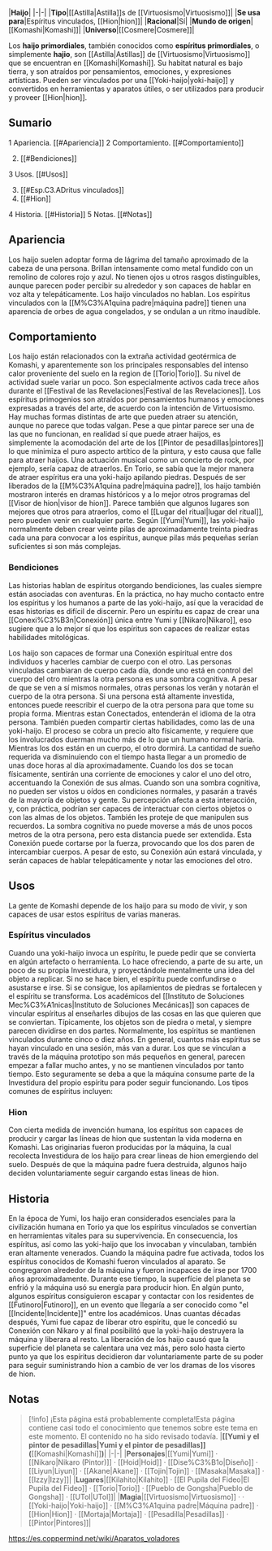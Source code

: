 

|**Haijo**|
|-|-|
|**Tipo**|[[Astilla\|Astilla]]s de [[Virtuosismo\|Virtuosismo]]|
|**Se usa para**|Espíritus vinculados, [[Hion\|hion]]|
|**Racional**|Sí|
|**Mundo de origen**|[[Komashi\|Komashi]]|
|**Universo**|[[Cosmere\|Cosmere]]|

Los **haijo primordiales**, también conocidos como **espíritus primordiales**, o simplemente **hajio**, son [[Astilla\|Astillas]] de [[Virtuosismo\|Virtuosismo]] que se encuentran en [[Komashi\|Komashi]]. Su habitat natural es bajo tierra, y son atraídos por pensamientos, emociones, y expresiones artísticas. Pueden ser vinculados por una [[Yoki-haijo\|yoki-haijo]] y convertidos en herramientas y aparatos útiles, o ser utilizados para producir y proveer [[Hion\|hion]].

## Sumario

1 Apariencia. [[#Apariencia]] 
2 Comportamiento. [[#Comportamiento]] 

2. [[#Bendiciones]] 


3 Usos. [[#Usos]] 

3. [[#Esp.C3.ADritus vinculados]] 
3. [[#Hion]] 


4 Historia. [[#Historia]] 
5 Notas. [[#Notas]] 


## Apariencia
Los haijo suelen adoptar forma de lágrima del tamaño aproximado de la cabeza de una persona. Brillan intensamente como metal fundido con un remolino de colores rojo y azul. No tienen ojos u otros rasgos distinguibles, aunque parecen poder percibir su alrededor y son capaces de hablar en voz alta y telepáticamente. Los haijo vinculados no hablan. Los espíritus vinculados con la [[M%C3%A1quina padre\|máquina padre]] tienen una aparencia de orbes de agua congelados, y se ondulan a un ritmo inaudible.

## Comportamiento
Los haijo están relacionados con la extraña actividad geotérmica de Komashi, y aparentemente son los principales responsables del intenso calor proveniente del suelo en la region de [[Torio\|Torio]]. Su nivel de actividad suele variar un poco. Son especialmente activos cada trece años durante el [[Festival de las Revelaciones\|Festival de las Revelaciones]].
Los espíritus primogenios son atraídos por pensamientos humanos y emociones expresadas a través del arte, de acuerdo con la intención de Virtuosismo. Hay muchas formas distintas de arte que pueden atraer su atención, aunque no parece que todas valgan. Pese a que pintar parece ser una de las que no funcionan, en realidad sí que puede atraer haijos, es simplemente la acomodación del arte de los [[Pintor de pesadillas\|pintores]] lo que minimiza el puro aspecto artítico de la pintura, y esto causa que falle para atraer haijos. Una actuación musical como un concierto de rock, por ejemplo, sería capaz de atraerlos. En Torio, se sabía que la mejor manera de atraer espíritus era una yoki-haijo apilando piedras. Después de ser liberados de la [[M%C3%A1quina padre\|máquina padre]], los haijo también mostraron interés en dramas históricos y a lo mejor otros programas del [[Visor de hion\|visor de hion]]. Parece también que algunos lugares son mejores que otros para atraerlos, como el [[Lugar del ritual\|lugar del ritual]], pero pueden venir en cualquier parte.
Según [[Yumi\|Yumi]], las yoki-haijo normalmente deben crear veinte pilas de aproximadamente treinta piedras cada una para convocar a los espíritus, aunque pilas más pequeñas serían suficientes si son más complejas.

### Bendiciones
Las historias hablan de espíritus otorgando bendiciones, las cuales siempre están asociadas con aventuras. En la práctica, no hay mucho contacto entre los espíritus y los humanos a parte de las yoki-haijo, así que la veracidad de esas historias es difícil de discernir. Pero un espíritu es capaz de crear una [[Conexi%C3%B3n\|Conexión]] única entre Yumi y [[Nikaro\|Nikaro]], eso sugiere que a lo mejor sí que los espíritus son capaces de realizar estas habilidades mitológicas.


Los haijo son capaces de formar una Conexión espiritual entre dos individuos y hacerles cambiar de cuerpo con el otro. Las personas vinculadas cambiaran de cuerpo cada día, donde uno está en control del cuerpo del otro mientras la otra persona es una sombra cognitiva. A pesar de que se ven a sí mismos normales, otras personas los verán y notarán el cuerpo de la otra persona. Si una persona está altamente investida, entonces puede reescribir el cuerpo de la otra persona para que tome su propia forma. Mientras estan Conectados, entenderán el idioma de la otra persona. También pueden compartir ciertas habilidades, como las de una yoki-haijo.
El proceso se cobra un precio alto físicamente, y requiere que los involucrados duerman mucho más de lo que un humano normal haría. Mientras los dos están en un cuerpo, el otro dormirá. La cantidad de sueño requerida va disminuiendo con el tiempo hasta llegar a un promedio de unas doce horas al día aproximadamente. Cuando los dos se tocan físicamente, sentirán una corriente de emociones y calor el uno del otro, accentuando la Conexión de sus almas.
Cuando son una sombra cognitiva, no pueden ser vistos u oídos en condiciones normales, y pasarán a través de la mayoría de objetos y gente. Su percepción afecta a esta interacción, y, con práctica, podrían ser capaces de interactuar con ciertos objetos o con las almas de los objetos. También les proteje de que manipulen sus recuerdos. La sombra cognitiva no puede moverse a más de unos pocos metros de la otra persona, pero esta distancia puede ser extendida.
Esta Conexión puede cortarse por la fuerza, provocando que los dos paren de intercambiar cuerpos. A pesar de esto, su Conexión aún estará vinculada, y serán capaces de hablar telepáticamente y notar las emociones del otro.

## Usos
La gente de Komashi depende de los haijo para su modo de vivir, y son capaces de usar estos espíritus de varias maneras.

### Espíritus vinculados
Cuando una yoki-haijo invoca un espíritu, le puede pedir que se convierta en algún artefacto o herramienta. Lo hace ofreciendo, a parte de su arte, un poco de su propia Investidura, y proyectándole mentalmente una idea del objeto a replicar. Si no se hace bien, el espíritu puede confundirse o asustarse e irse. Si se consigue, los apilamientos de piedras se fortalecen y el espíritu se transforma. Los académicos del [[Instituto de Soluciones Mec%C3%A1nicas\|Instituto de Soluciones Mecánicas]] son capaces de vincular espíritus al enseñarles dibujos de las cosas en las que quieren que se conviertan.
Típicamente, los objetos son de piedra o metal, y siempre parecen dividirse en dos partes. Normalmente, los espíritus se mantienen vinculados durante cinco o diez años. En general, cuantos más espíritus se hayan vinculado en una sesión, más van a durar. Los que se vinculan a través de la máquina prototipo son más pequeños en general, parecen empezar a fallar mucho antes, y no se mantienen vinculados por tanto tiempo. Esto seguramente se deba a que la máquina consume parte de la Investidura del propio espíritu para poder seguir funcionando.
Los tipos comunes de espíritus incluyen:


### Hion
Con cierta medida de invención humana, los espíritus son capaces de producir y cargar las líneas de hion que sustentan la vida moderna en Komashi. Las originarias fueron producidas por la máquina, la cual recolecta Investidura de los haijo para crear lineas de hion emergiendo del suelo. Después de que la máquina padre fuera destruida, algunos haijo deciden voluntariamente seguir cargando estas lineas de hion.

## Historia
En la época de Yumi, los haijo eran considerados esenciales para la civilización humana en Torio ya que los espíritus vinculados se convertían en herramientas vitales para su supervivencia. En consecuencia, los espíritus, así como las yoki-haijo que los invocaban y vinculaban, también eran altamente venerados.
Cuando la máquina padre fue activada, todos los espíritus conocidos de Komashi fueron vinculados al aparato. Se congregaron alrededor de la máquina y fueron incapaces de irse por 1700 años aproximadamente. Durante ese tiempo, la superfície del planeta se enfrió y la máquina usó su energía para producir hion. En algún punto, algunos espíritus consiguieron escapar y contactar con los residentes de [[Futinoro\|Futinoro]], en un evento que llegaría a ser conocido como "el [[Incidente\|Incidente]]" entre los académicos. Unas cuantas décadas después, Yumi fue capaz de liberar otro espíritu, que le concedió su Conexión con Nikaro y al final posibilitó que la yoki-haijo destruyera la máquina y liberara al resto.
La liberación de los haijo causó que la superficie del planeta se calentara una vez más, pero solo hasta cierto punto ya que los espíritus decidieron dar voluntariamente parte de su poder para seguir suministrando hion a cambio de ver los dramas de los visores de hion.

## Notas

> [!info] ¡Esta página está probablemente completa!Esta página contiene casi todo el conocimiento que tenemos sobre este tema en este momento.
El contenido no ha sido revisado todavía.
|**[[Yumi y el pintor de pesadillas\|Yumi y el pintor de pesadillas]] (**[[Komashi\|Komashi]]**)**|
|-|-|
|**Personajes**|[[Yumi\|Yumi]] · [[Nikaro\|Nikaro (Pintor)]] · [[Hoid\|Hoid]] · [[Dise%C3%B1o\|Diseño]] · [[Liyun\|Liyun]] · [[Akane\|Akane]] · [[Tojin\|Tojin]] · [[Masaka\|Masaka]] · [[Izzy\|Izzy]]|
|**Lugares**|[[Kilahito\|Kilahito]] · [[El Pupila del Fideo\|El Pupila del Fideo]] · [[Torio\|Torio]] · [[Pueblo de Gongsha\|Pueblo de Gongsha]] · [[UTol\|UTol]]|
|**Magia**|[[Virtuosismo\|Virtuosismo]] ·  · [[Yoki-haijo\|Yoki-haijo]] · [[M%C3%A1quina padre\|Máquina padre]] · [[Hion\|Hion]] · [[Mortaja\|Mortaja]] · [[Pesadilla\|Pesadillas]] · [[Pintor\|Pintores]]|



https://es.coppermind.net/wiki/Aparatos_voladores